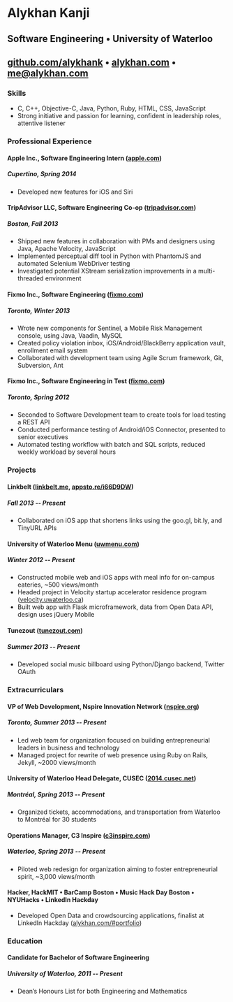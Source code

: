 <link rel="stylesheet" href="http://fonts.googleapis.com/css?family=Raleway:300,400,700|Source+Sans+Pro">

# Alykhan Kanji

## Software Engineering • University of Waterloo

## [github.com/alykhank](http://github.com/alykhank) • [alykhan.com](http://alykhan.com) • [me@alykhan.com](mailto:me@alykhan.com)

### Skills

* C, C++, Objective-C, Java, Python, Ruby, HTML, CSS, JavaScript
* Strong initiative and passion for learning, confident in leadership roles, attentive listener

### Professional Experience

#### **Apple Inc.**, Software Engineering Intern ([apple.com](http://apple.com))
##### Cupertino, Spring 2014
* Developed new features for iOS and Siri

#### **TripAdvisor LLC**, Software Engineering Co-op ([tripadvisor.com](http://tripadvisor.com))
##### Boston, Fall 2013
* Shipped new features in collaboration with PMs and designers using Java, Apache Velocity, JavaScript
* Implemented perceptual diff tool in Python with PhantomJS and automated Selenium WebDriver testing
* Investigated potential XStream serialization improvements in a multi-threaded environment

#### **Fixmo Inc.**, Software Engineering ([fixmo.com](http://fixmo.com))
##### Toronto, Winter 2013
* Wrote new components for Sentinel, a Mobile Risk Management console, using Java, Vaadin, MySQL
* Created policy violation inbox, iOS/Android/BlackBerry application vault, enrollment email system
* Collaborated with development team using Agile Scrum framework, Git, Subversion, Ant

#### **Fixmo Inc.**, Software Engineering in Test ([fixmo.com](http://fixmo.com))
##### Toronto, Spring 2012
* Seconded to Software Development team to create tools for load testing a REST API
* Conducted performance testing of Android/iOS Connector, presented to senior executives
* Automated testing workflow with batch and SQL scripts, reduced weekly workload by several hours

### Projects

#### Linkbelt ([linkbelt.me](http://linkbelt.me), [appsto.re/i66D9DW](https://appsto.re/i66D9DW))
##### Fall 2013 -- Present
* Collaborated on iOS app that shortens links using the goo.gl, bit.ly, and TinyURL APIs

#### University of Waterloo Menu ([uwmenu.com](http://uwmenu.com))
##### Winter 2012 -- Present
* Constructed mobile web and iOS apps with meal info for on-campus eateries, ~500 views/month
* Headed project in Velocity startup accelerator residence program ([velocity.uwaterloo.ca](http://velocity.uwaterloo.ca))
* Built web app with Flask microframework, data from Open Data API, design uses jQuery Mobile

#### Tunezout ([tunezout.com](http://tunezout.com))
##### Summer 2013 -- Present
* Developed social music billboard using Python/Django backend, Twitter OAuth

### Extracurriculars

#### VP of Web Development, Nspire Innovation Network ([nspire.org](http://nspire.org))
##### Toronto, Summer 2013 -- Present
* Led web team for organization focused on building entrepreneurial leaders in business and technology
* Managed project for rewrite of web presence using Ruby on Rails, Jekyll, ~2000 views/month

#### University of Waterloo Head Delegate, CUSEC ([2014.cusec.net](http://2014.cusec.net))
##### Montr&eacute;al, Spring 2013 -- Present
* Organized tickets, accommodations, and transportation from Waterloo to Montréal for 30 students

#### Operations Manager, C3 Inspire ([c3inspire.com](http://c3inspire.com))
##### Waterloo, Spring 2013 -- Present
* Piloted web redesign for organization aiming to foster entrepreneurial spirit, ~3,000 views/month

#### Hacker, HackMIT • BarCamp Boston • Music Hack Day Boston • NYUHacks • LinkedIn Hackday
* Developed Open Data and crowdsourcing applications, finalist at LinkedIn Hackday ([alykhan.com/#portfolio](http://alykhan.com/#portfolio))

### Education

#### Candidate for Bachelor of Software Engineering
##### University of Waterloo, 2011 -- Present
* Dean’s Honours List for both Engineering and Mathematics

